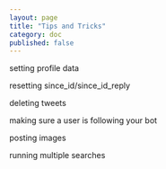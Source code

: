 ```yaml
---
layout: page
title: "Tips and Tricks"
category: doc
published: false
---
```


setting profile data

resetting since_id/since_id_reply

deleting tweets

making sure a user is following your bot

posting images

running multiple searches




